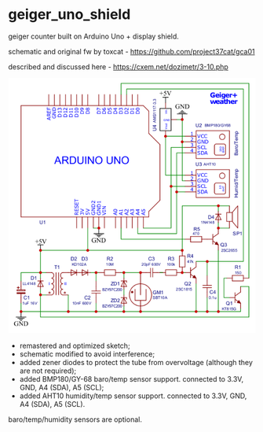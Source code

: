 # geiger_uno_shield
geiger counter built on Arduino Uno + display shield.

schematic and original fw by toxcat - https://github.com/project37cat/gca01

described and discussed here - https://cxem.net/dozimetr/3-10.php

![Screenshot](Schematic_geiger_uno_shield_2020-09-07_13-56-18.png)

+ remastered and optimized sketch;
+ schematic modified to avoid interference;
+ added zener diodes to protect the tube from overvoltage (although they are not required);
+ added BMP180/GY-68 baro/temp sensor support. connected to 3.3V, GND, A4 (SDA), A5 (SCL);
+ added AHT10 humidity/temp sensor support. connected to 3.3V, GND, A4 (SDA), A5 (SCL).

baro/temp/humidity sensors are optional.
